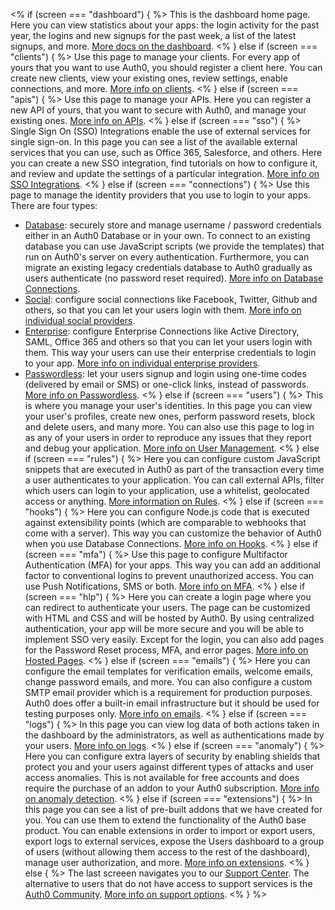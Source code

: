<% if (screen === "dashboard") { %>
  This is the dashboard home page. Here you can view statistics about your apps: the login activity for the past year, the logins and new signups for the past week, a list of the latest signups, and more.
  [More docs on the dashboard](/dashboard).
<% } else if (screen === "clients") { %>
  Use this page to manage your clients. For every app of yours that you want to use Auth0, you should register a client here. You can create new clients, view your existing ones, review settings, enable connections, and more.
  [More info on clients](/clients).
<% } else if (screen === "apis") { %>
  Use this page to manage your APIs. Here you can register a new API of yours, that you want to secure with Auth0, and manage your existing ones.
  [More info on APIs](/apis).
<% } else if (screen === "sso") { %>
  Single Sign On (SSO) Integrations enable the use of external services for single sign-on. In this page you can see a list of the available external services that you can use, such as Office 365, Salesforce, and others. Here you can create a new SSO integration, find tutorials on how to configure it, and review and update the settings of a particular integration.
  [More info on SSO Integrations](/sso/integrations).
<% } else if (screen === "connections") { %>
  Use this page to manage the identity providers that you use to login to your apps. There are four types:
  - [Database](${manage_url}/#/connections/database): securely store and manage username / password credentials either in an Auth0 Database or in your own. To connect to an existing database you can use JavaScript scripts (we provide the templates) that run on Auth0's server on every authentication. Furthermore, you can migrate an existing legacy credentials database to Auth0 gradually as users authenticate (no password reset required). [More info on Database Connections](/connections/database).
  - [Social](${manage_url}/#/connections/social): configure social connections like Facebook, Twitter, Github and others, so that you can let your users login with them. [More info on individual social providers](/identityproviders#social).
  - [Enterprise](${manage_url}/#/connections/enterprise): configure Enterprise Connections like Active Directory, SAML, Office 365 and others so that you can let your users login with them. This way your users can use their enterprise credentials to login to your app. [More info on individual enterprise providers](/identityproviders#enterprise).
  - [Passwordless](${manage_url}/#/connections/passwordless): let your users signup and login using one-time codes (delivered by email or SMS) or one-click links, instead of passwords. [More info on Passwordless](/connections/passwordless).
<% } else if (screen === "users") { %>
  This is where you manage your user's identities. In this page you can view your user's profiles, create new ones, perform password resets, block and delete users, and many more. You can also use this page to log in as any of your users in order to reproduce any issues that they report and debug your application. [More info on User Management](/users).
<% } else if (screen === "rules") { %>
  Here you can configure custom JavaScript snippets that are executed in Auth0 as part of the transaction every time a user authenticates to your application. You can call external APIs, filter which users can login to your application, use a whitelist, geolocated access or anything. [More information on Rules](/rules).
<% } else if (screen === "hooks") { %>
  Here you can configure Node.js code that is executed against extensibility points (which are comparable to webhooks that come with a server). This way you can customize the behavior of Auth0 when you use Database Connections. [More info on Hooks](/hooks).
<% } else if (screen === "mfa") { %>
  Use this page to configure Multifactor Authentication (MFA) for your apps. This way you can add an additional factor to conventional logins to prevent unauthorized access. You can use Push Notifications, SMS or both. [More info on MFA](/multifactor-authentication).
<% } else if (screen === "hlp") { %>
  Here you can create a login page where you can redirect to authenticate your users. The page can be customized with HTML and CSS and will be hosted by Auth0. By using centralized authentication, your app will be more secure and you will be able to implement SSO very easily. Except for the login, you can also add pages for the Password Reset process, MFA, and error pages. [More info on Hosted Pages](/hosted-pages).
<% } else if (screen === "emails") { %>
  Here you can configure the email templates for verification emails, welcome emails, change password emails, and more. You can also configure a custom SMTP email provider which is a requirement for production purposes. Auth0 does offer a built-in email infrastructure but it should be used for testing purposes only. [More info on emails](/email).
<% } else if (screen === "logs") { %>
  In this page you can view log data of both actions taken in the dashboard by the administrators, as well as authentications made by your users. [More info on logs](/logs).
<% } else if (screen === "anomaly") { %>
  Here you can configure extra layers of security by enabling shields​ that protect you and your users against different types of attacks and user access anomalies. This is not available for free accounts and does require the purchase of an addon to your Auth0 subscription. [More info on anomaly detection](/anomaly-detection).
<% } else if (screen === "extensions") { %>
  In this page you can see a list of pre-built addons that we have created for you. You can use them to extend the functionality of the Auth0 base product. You can enable extensions in order to import or export users, export logs to external services, expose the Users dashboard to a group of users (without allowing them access to the rest of the dashboard), manage user authorization, and more. [More info on extensions](/extensions).
<% } else { %>
  The last screeen navigates you to our [Support Center](${env.DOMAIN_URL_SUPPORT}). The alternative to users that do not have access to support services is the [Auth0 Community](https://community.auth0.com/). [More info on support options](/support).
<% } %>